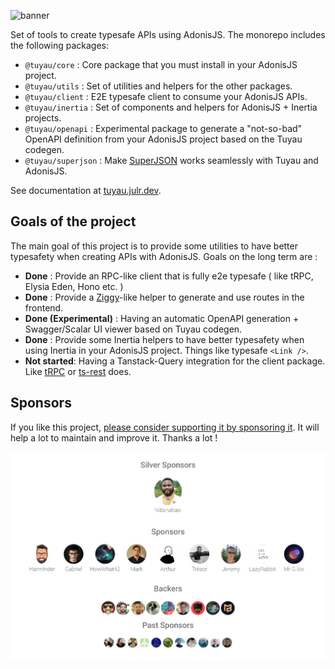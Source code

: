 ![banner](https://static.julr.dev/tuyau.png)

Set of tools to create typesafe APIs using AdonisJS. The monorepo includes the following packages:

- `@tuyau/core` : Core package that you must install in your AdonisJS project.
- `@tuyau/utils` : Set of utilities and helpers for the other packages.
- `@tuyau/client` : E2E typesafe client to consume your AdonisJS APIs.
- `@tuyau/inertia` : Set of components and helpers for AdonisJS + Inertia projects.
- `@tuyau/openapi` : Experimental package to generate a "not-so-bad" OpenAPI definition from your AdonisJS project based on the Tuyau codegen.
- `@tuyau/superjson` : Make [SuperJSON](https://github.com/flightcontrolhq/superjson) works seamlessly with Tuyau and AdonisJS.

See documentation at [tuyau.julr.dev](https://tuyau.julr.dev).

## Goals of the project

The main goal of this project is to provide some utilities to have better typesafety when creating APIs with AdonisJS. Goals on the long term are :

- **Done** : Provide an RPC-like client that is fully e2e typesafe ( like tRPC, Elysia Eden, Hono etc. )
- **Done** : Provide a [Ziggy](https://github.com/tighten/ziggy)-like helper to generate and use routes in the frontend.
- **Done (Experimental)** : Having an automatic OpenAPI generation + Swagger/Scalar UI viewer based on Tuyau codegen.
- **Done** : Provide some Inertia helpers to have better typesafety when using Inertia in your AdonisJS project. Things like typesafe `<Link />`.
- **Not started**: Having a Tanstack-Query integration for the client package. Like [tRPC](https://trpc.io/docs/client/react) or [ts-rest](https://ts-rest.com/docs/vue-query) does.

## Sponsors

If you like this project, [please consider supporting it by sponsoring it](https://github.com/sponsors/Julien-R44/). It will help a lot to maintain and improve it. Thanks a lot !

![](https://github.com/julien-r44/static/blob/main/sponsorkit/sponsors.png?raw=true)

